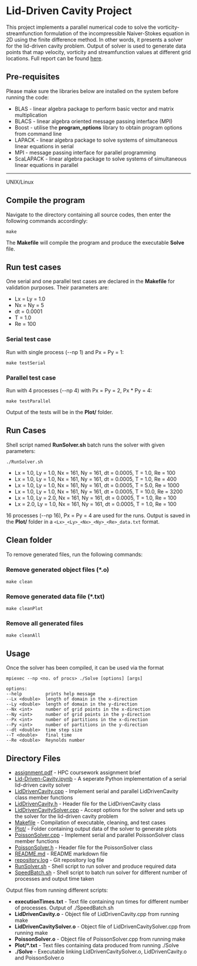 # Lid-Driven Cavity Project

This project implements a parallel numerical code to solve the vorticity-streamfunction formulation of the incompressible Naiver-Stokes equation in 2D using the finite difference method. In other words, it presents a solver for the lid-driven cavity problem. Output of solver is used to generate data points that map velocity, vorticity and streamfunction values at different grid locations. Full report can be found [here](https://www.researchgate.net/publication/344228346_Lid-Driven_Cavity_Report).

## Pre-requisites

Please make sure the libraries below are installed on the system before running the code:

* BLAS - linear algebra package to perform basic vector and matrix multiplication
* BLACS - linear algebra oriented message passing interface (MPI)
* Boost - utilise the **program_options** library to obtain program options from command line
* LAPACK - linear algebra package to solve systems of simultaneous linear equations in serial
* MPI - message passing interface for parallel programming
* ScaLAPACK - linear algebra package to solve systems of simultaneous linear equations in parallel

____________________________________________
UNIX/Linux

## Compile the program

Navigate to the directory containing all source codes, then enter the following commands accordingly:

```shell
make
```

The **Makefile** will compile the program and produce the executable **Solve** file.

## Run test cases

One serial and one parallel test cases are declared in the **Makefile** for validation purposes. Their parameters are:

* Lx = Ly = 1.0
* Nx = Ny = 5
* dt = 0.0001
* T = 1.0
* Re = 100

### Serial test case

Run with single process (--np 1) and Px = Py = 1:

```shell
make testSerial
```

### Parallel test case

Run with 4 processes (--np 4) with Px = Py = 2, Px * Py = 4:

```shell
make testParallel
```

Output of the tests will be in the **Plot/** folder.

## Run Cases

Shell script named **RunSolver.sh** batch runs the solver with given parameters:

```shell
./RunSolver.sh
```

* Lx = 1.0, Ly = 1.0, Nx = 161, Ny = 161, dt = 0.0005, T = 1.0, Re = 100
* Lx = 1.0, Ly = 1.0, Nx = 161, Ny = 161, dt = 0.0005, T = 1.0, Re = 400
* Lx = 1.0, Ly = 1.0, Nx = 161, Ny = 161, dt = 0.0005, T = 5.0, Re = 1000
* Lx = 1.0, Ly = 1.0, Nx = 161, Ny = 161, dt = 0.0005, T = 10.0, Re = 3200
* Lx = 1.0, Ly = 2.0, Nx = 161, Ny = 161, dt = 0.0005, T = 1.0, Re = 100
* Lx = 2.0, Ly = 1.0, Nx = 161, Ny = 161, dt = 0.0005, T = 1.0, Re = 100

16 processes (--np 16), Px = Py = 4 are used for the runs. Output is saved in the **Plot/** folder in a `<Lx>_<Ly>_<Nx>_<Ny>_<Re>_data.txt` format.

## Clean folder

To remove generated files, run the following commands:

### Remove generated object files (*.o)

```shell
make clean
```

### Remove generated data file (*.txt)

```shell
make cleanPlot
```

### Remove all generated files

```shell
make cleanAll
```

## Usage

Once the solver has been compiled, it can be used via the format

```shell
mpiexec --np <no. of procs> ./Solve [options] [args]
```

```
options:
--help         prints help message
--Lx <double>  length of domain in the x-direction
--Ly <double>  length of domain in the y-direction
--Nx <int>     number of grid points in the x-direction
--Ny <int>     number of grid points in the y-direction
--Px <int>     number of partitions in the x-direction
--Py <int>     number of partitions in the y-direction
--dt <double>  time step size
--T <double>   final time
--Re <double>  Reynolds number
```

## Directory Files

* [assignment.pdf](./assignment.pdf)                   - HPC coursework assignment brief
* [Lid-Driven-Cavity.ipynb](./Lid-Driven-Cavity.ipynb) - A seperate Python implementation of a serial lid-driven cavity solver
* [LidDrivenCavity.cpp](./LidDrivenCavity.cpp)         - Implement serial and parallel LidDrivenCavity class member functions
* [LidDrivenCavity.h](./LidDrivenCavity.h)             - Header file for the LidDrivenCavity class
* [LidDrivenCavitySolver.cpp](./LidDrivenCavitySolver.cpp) - Accept options for the solver and sets up the solver for the lid-driven cavity problem
* [Makefile](./Makefile)                   - Compilation of executable, cleaning, and test cases
* [Plot/](./Plot/)                         - Folder containing output data of the solver to generate plots
* [PoissonSolver.cpp](./PoissonSolver.cpp) - Implement serial and parallel PoissonSolver class member functions
* [PoissonSolver.h](./PoissonSolver.h)     - Header file for the PoissonSolver class
* [README.md](./README.md)                 - README markdown file
* [repository.log](./repository.log)       - Git repository log file
* [RunSolver.sh](./RunSolver.sh)           - Shell script to run solver and produce required data
* [SpeedBatch.sh](./SpeedBatch.sh)         - Shell script to batch run solver for different number of processes and output time taken

Output files from running different scripts:

* **executionTimes.txt** - Text file containing run times for different number of processes. Output of ./SpeedBatch.sh
* **LidDrivenCavity.o** - Object file of LidDrivenCavity.cpp from running make
* **LidDrivenCavitySolver.o** - Object file of LidDrivenCavitySolver.cpp from running make
* **PoissonSolver.o** - Object file of PoissonSolver.cpp from running make
* **Plot/*.txt** - Text files containing data produced from running ./Solve
* **./Solve** - Executable linking LidDrivenCavitySolver.o, LidDrivenCavity.o and PoissonSolver.o
